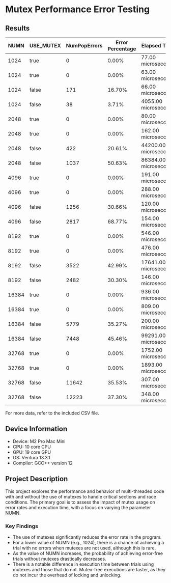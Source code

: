 # Mutex Performance Error Testing

## Results

| NUMN  | USE_MUTEX | NumPopErrors | Error Percentage | Elapsed Time  |
|-------|-----------|--------------|------------------|---------------|
| 1024  | true      | 0            | 0.00%            | 77.00 microseconds |
| 1024  | true      | 0            | 0.00%            | 63.00 microseconds |
| 1024  | false     | 171          | 16.70%           | 66.00 microseconds |
| 1024  | false     | 38           | 3.71%            | 4055.00 microseconds |
| 2048  | true      | 0            | 0.00%            | 80.00 microseconds |
| 2048  | true      | 0            | 0.00%            | 162.00 microseconds |
| 2048  | false     | 422          | 20.61%           | 44200.00 microseconds |
| 2048  | false     | 1037         | 50.63%           | 86384.00 microseconds |
| 4096  | true      | 0            | 0.00%            | 191.00 microseconds |
| 4096  | true      | 0            | 0.00%            | 288.00 microseconds |
| 4096  | false     | 1256         | 30.66%           | 120.00 microseconds |
| 4096  | false     | 2817         | 68.77%           | 154.00 microseconds |
| 8192  | true      | 0            | 0.00%            | 546.00 microseconds |
| 8192  | true      | 0            | 0.00%            | 476.00 microseconds |
| 8192  | false     | 3522         | 42.99%           | 17641.00 microseconds |
| 8192  | false     | 2482         | 30.30%           | 146.00 microseconds |
| 16384 | true      | 0            | 0.00%            | 936.00 microseconds |
| 16384 | true      | 0            | 0.00%            | 809.00 microseconds |
| 16384 | false     | 5779         | 35.27%           | 200.00 microseconds |
| 16384 | false     | 7448         | 45.46%           | 99291.00 microseconds |
| 32768 | true      | 0            | 0.00%            | 1752.00 microseconds |
| 32768 | true      | 0            | 0.00%            | 1893.00 microseconds |
| 32768 | false     | 11642        | 35.53%           | 307.00 microseconds |
| 32768 | false     | 12223        | 37.30%           | 348.00 microseconds |

For more data, refer to the included CSV file.

## Device Information

- Device: M2 Pro Mac Mini
- CPU: 10 core CPU
- GPU: 19 core GPU
- OS: Ventura 13.3.1
- Compiler: GCC++ version 12

## Project Description

This project explores the performance and behavior of multi-threaded code with and without the use of mutexes to handle critical sections and race conditions. The primary goal is to assess the impact of mutex usage on error rates and execution time, with a focus on varying the parameter NUMN.

### Key Findings

- The use of mutexes significantly reduces the error rate in the program.
- For a lower value of NUMN (e.g., 1024), there is a chance of achieving a trial with no errors when mutexes are not used, although this is rare.
- As the value of NUMN increases, the probability of achieving error-free trials without mutexes drastically decreases.
- There is a notable difference in execution time between trials using mutexes and those that do not. Mutex-free executions are faster, as they do not incur the overhead of locking and unlocking.

